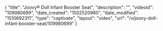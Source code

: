 {
    "title": "Joovy&reg; Doll Infant Booster Seat",
    "description": "",
    "videoid": "109980699",
    "date_created": "1502520960",
    "date_modified": "1510692311",
    "type": "captivate",
    "layout": "video",
    "url": "\/v\/joovy-doll-infant-booster-seat\/109980699"
}
